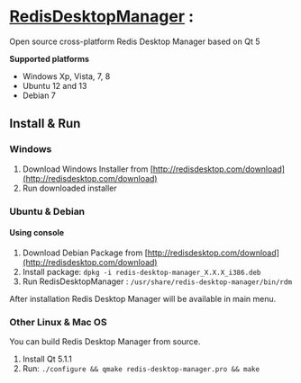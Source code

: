 [RedisDesktopManager](http://redisdesktop.com "Redis Desktop Manager Offical Site") : 
===================

Open source cross-platform Redis Desktop Manager based on Qt 5


**Supported platforms**

- Windows Xp, Vista, 7, 8
- Ubuntu 12 and 13
- Debian 7


## Install & Run ##

### Windows ###

1. Download Windows Installer from [http://redisdesktop.com/download](http://redisdesktop.com/download)
2. Run downloaded installer


### Ubuntu & Debian ###

#### Using console ####

1. Download Debian Package from  [http://redisdesktop.com/download](http://redisdesktop.com/download)
2. Install package:
    `dpkg -i redis-desktop-manager_X.X.X_i386.deb`
3. Run RedisDesktopManager :
	`/usr/share/redis-desktop-manager/bin/rdm`

After installation Redis Desktop Manager will be available in main menu.

### Other Linux & Mac OS  ###
You can build Redis Desktop Manager from source.

1. Install Qt 5.1.1
2. Run:
	`./configure && qmake redis-desktop-manager.pro && make`



